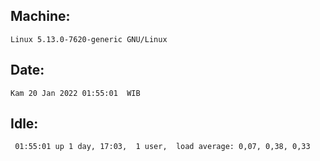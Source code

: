 ## Machine:
```
Linux 5.13.0-7620-generic GNU/Linux
```
## Date:
```
Kam 20 Jan 2022 01:55:01  WIB
```
## Idle:
```
 01:55:01 up 1 day, 17:03,  1 user,  load average: 0,07, 0,38, 0,33
```
